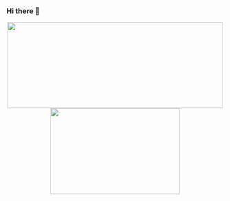 ### Hi there 👋

<!--
**dunlapww/dunlapww** is a ✨ _special_ ✨ repository because its `README.md` (this file) appears on your GitHub profile.

<!-- [![Will's github stats](https://github-readme-stats.vercel.app/api?username=dunlapww)](https://github.com/dunlapww/github-readme-stats) -->

  <div align="center">
    <a href="https://github.com/dunlapww/github-readme-stats">
      <img align="center" src="https://github-readme-stats.vercel.app/api?username=dunlapww&show_icons=true&theme=prussian" height="200" width="500"/>
    </a>
    <a href="https://github.com/dunlapww/github-readme-stats">
      <img align="center" src="https://github-readme-stats.vercel.app/api/top-langs/?username=dunlapww&theme=prussian" height="200" width="300"/>
    </a>
  </div>

